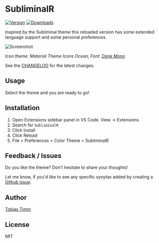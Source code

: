 # SubliminalR

[![Version](https://vsmarketplacebadge.apphb.com/version/TobiasTimm.subliminalr.svg)](https://marketplace.visualstudio.com/items?itemName=TobiasTimm.subliminalr)
[![Downloads](https://img.shields.io/vscode-marketplace/d/TobiasTimm.subliminalr.svg)](https://marketplace.visualstudio.com/items?itemName=TobiasTimm.subliminalr)

Inspired by the Subliminal theme this reloaded version has some extended language support
and some personal preferences.

![Screenshot](screenshot.png)

_Icon theme: Material Theme Icons Ocean, Font: [Dank Mono](https://dank.sh)_

See the [CHANGELOG](CHANGELOG.md) for the latest changes.

## Usage

Select the theme and you are ready to go!

## Installation

1.  Open Extensions sidebar panel in VS Code. View → Extensions
1.  Search for `SubliminalR`
1.  Click Install
1.  Click Reload
1.  File > Preferences > Color Theme > SubliminalR

## Feedback / Issues

Do you like the theme? Don't hesitate to share your thoughts!

Let me know, if you'd like to see any specific synytax added by creating a [Github issue](https://github.com/tobiastimm/subliminalr/issues).

## Author

[Tobias Timm](https://twitter.com/TbsTimm)

## License

MIT
